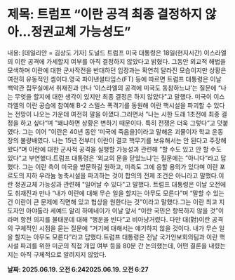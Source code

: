 # **제목: 트럼프 “이란 공격 최종 결정하지 않아…정권교체 가능성도”**

  내용: [데일리안 = 김상도 기자] 도널드 트럼프 미국 대통령은 18일(현지시간) 이스라엘의 이란 공격에 가세할지 여부를 아직 결정하지 않았다고 밝혔다. 그동안 외교적 해법을 모색하며 이란에 대한 군사작전을 반대하던 입장과는 확연히 달라진 모습이지만 상황은 여전히 유동적인 셈이다.영국 파이낸셜타임스(FT) 등에 따르면 트럼프 대통령은 이날 백악관 집무실에서 취재진과 만나 ‘이스라엘의 공격에 미국도 동참하느냐’는 질문에 “나는 무엇을 할지에 대한 생각이 있지만 최종 결정은 하지 않았다"고 말했다. 미국이 이스라엘의 이란 공습에 참여해 B-2 스텔스 폭격기를 동원해 이란 핵시설을 파괴할 수 있다는 전망이 나오는 가운데 여전히 말을 아꼈다.그러면서 ”나는 시한 도래 1초전에 최종 결정을 하고 싶다“며 ”왜냐하면 상황은 변하기 때문이다. 특히 전쟁은 더욱 그렇다“고 덧붙였다. 그는 이어 ”이란은 40년 동안 ‘미국에 죽음을]이라고 말해온 괴물이자 학교 운동장의 불량배였다. 나는 15년 전부터 이란이 결코 핵무기를 보유해서는 안 된다고 주장해왔다“며 이란에 대한 군사적 공격을 실행할 가능성과 관련해 ”할 수도 있고 안 할 수도 있다“고 부연했다.트럼프 대통령은 ’외교의 문을 닫았느냐‘는 질문에는 ”아니다“라고 답했다. 그는 이란 측이 미국을 방문하길 원하고, 미측도 그에 응할 용의가 있다며 이란 포르도의 지하 우라늄 농축시설을 파괴하는 것이 합의의 전제 조건은 아니라고 말했다.이란 정권교체 가능성과 관련해 "일어날 수 있다"고 말했다. 트럼프 대통령은 이날 오전에도 취재진과 만나 “내가 이란에 대해 무슨 일을 할지는 아무도 모른다”며 “말할 수 있는 건 이란이 큰 문제에 직면해 있고 협상을 원한다는 것”이라고 말했다.그는 이란 최고 지도자인 아야톨라 세예드 알리 하메네이가 이날 앞서 “이란 국민은 항복하지 않을 것”이라며 항전 의지를 불태운데 대해 “행운을 빈다”고 비아냥거렸다. 다만 대(對)이란 공격의 구체적인 시점을 묻는 질문에 “거기에 대해서는 얘기하지 않을 것이다. 내가 무슨 일을 할지는 아무도 모른다”라고 답했다.트럼프 대통령은 전날 국가안보회의팀과 이란 핵시설 파괴를 위한 미군의 직접 개입 여부 등을 80분 간 논의했는데, 어떤 결론을 내렸는지는 아직 구체적으로 알려지지 않았다.

  **날짜: 2025.06.19. 오전 6:242025.06.19. 오전 6:27**